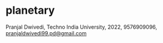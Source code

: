# planetary
Pranjal Dwivedi, Techno India University, 2022, 9576909096, pranjaldwivedi99.pd@gmail.com
